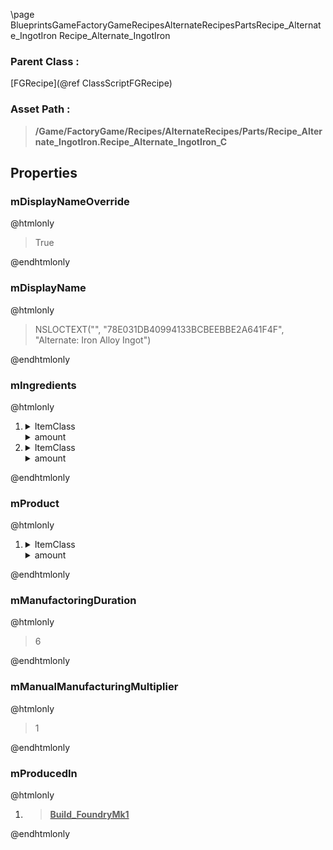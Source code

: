 \page BlueprintsGameFactoryGameRecipesAlternateRecipesPartsRecipe_Alternate_IngotIron Recipe_Alternate_IngotIron
### Parent Class :
[FGRecipe](@ref ClassScriptFGRecipe)
### Asset Path :
<b><blockquote>/Game/FactoryGame/Recipes/AlternateRecipes/Parts/Recipe_Alternate_IngotIron.Recipe_Alternate_IngotIron_C</blockquote></b>
## Properties

### mDisplayNameOverride
@htmlonly
<blockquote>True</blockquote>
@endhtmlonly

### mDisplayName
@htmlonly
<blockquote>NSLOCTEXT("", "78E031DB40994133BCBEEBBE2A641F4F", "Alternate: Iron Alloy Ingot")</blockquote>
@endhtmlonly

### mIngredients
@htmlonly
<ol>
<li>
<details>
 <summary>ItemClass</summary>
<b><a href="_blueprints_game_factory_game_resource_raw_resources_ore_iron_desc__ore_iron.html"><blockquote>Desc_OreIron</blockquote></a></b>
</details>
<details>
 <summary>amount</summary>
<blockquote>2</blockquote>
</details>
</li>
<li>
<details>
 <summary>ItemClass</summary>
<b><a href="_blueprints_game_factory_game_resource_raw_resources_ore_copper_desc__ore_copper.html"><blockquote>Desc_OreCopper</blockquote></a></b>
</details>
<details>
 <summary>amount</summary>
<blockquote>2</blockquote>
</details>
</li>
</ol>
@endhtmlonly

### mProduct
@htmlonly
<ol>
<li>
<details>
 <summary>ItemClass</summary>
<b><a href="_blueprints_game_factory_game_resource_parts_iron_ingot_desc__iron_ingot.html"><blockquote>Desc_IronIngot</blockquote></a></b>
</details>
<details>
 <summary>amount</summary>
<blockquote>5</blockquote>
</details>
</li>
</ol>
@endhtmlonly

### mManufactoringDuration
@htmlonly
<blockquote>6</blockquote>
@endhtmlonly

### mManualManufacturingMultiplier
@htmlonly
<blockquote>1</blockquote>
@endhtmlonly

### mProducedIn
@htmlonly
<ol>
<li>
<b><a href="_blueprints_game_factory_game_buildable_factory_foundry_mk1_build__foundry_mk1.html"><blockquote>Build_FoundryMk1</blockquote></a></b>
</li>
</ol>
@endhtmlonly

